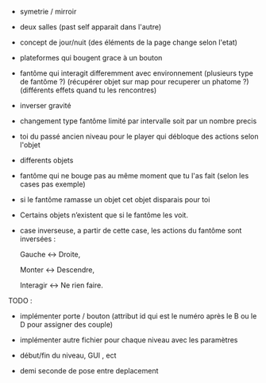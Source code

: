 

- symetrie / mirroir
- deux salles (past self apparait dans l'autre)
- concept de jour/nuit (des éléments de la page change selon l'etat)

- plateformes qui bougent grace à un bouton

- fantôme qui interagit differemment avec environnement (plusieurs type de fantôme ?) (récupérer objet sur map pour recuperer un phatome ?) (différents effets quand tu les rencontres)
- inverser gravité
- changement type fantôme limité par intervalle soit par un nombre precis

- toi du passé ancien niveau pour le player qui débloque des actions selon l'objet
- differents objets 


- fantôme qui ne bouge pas au même moment que tu l'as fait (selon les cases pas exemple)
- si le fantôme ramasse un objet cet objet disparais pour toi


- Certains objets n’existent que si le fantôme les voit.


- case inverseuse, a partir de cette case, les actions du fantôme sont inversées :

  Gauche ↔ Droite,

  Monter ↔ Descendre,

  Interagir ↔ Ne rien faire.


TODO :
 - implémenter porte / bouton (attribut id qui est le numéro après le B ou le D pour assigner des couple)
 - implémenter autre fichier pour chaque niveau avec les paramètres
 - début/fin du niveau, GUI , ect













- demi seconde de pose entre deplacement